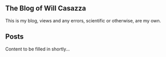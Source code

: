 ## The Blog of Will Casazza
This is my blog, views and any errors, scientific or otherwise, are my own.

## Posts
Content to be filled in shortly...

